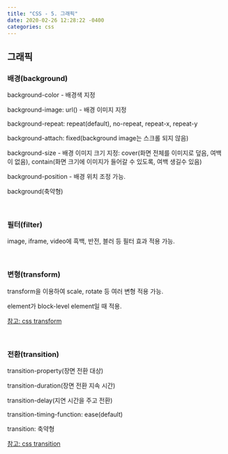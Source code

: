 ```yaml
---
title: "CSS - 5. 그래픽"
date: 2020-02-26 12:28:22 -0400
categories: css
---
```


## 그래픽

### 배경(background)

background-color - 배경색 지정

background-image: url() - 배경 이미지 지정

background-repeat: repeat(default), no-repeat, repeat-x, repeat-y

background-attach: fixed(background image는 스크롤 되지 않음)

background-size - 배경 이미지 크기 지정: cover(화면 전체를 이미지로 덮음, 여백이 없음), contain(화면 크기에 이미지가 들어갈 수 있도록, 여백 생길수 있음)

background-position - 배경 위치 조정 가능.

background(축약형)

<br/>

### 필터(filter)

image, iframe, video에 흑백, 반전, 블러 등 필터 효과 적용 가능.

<br/>

### 변형(transform)

transform을 이용하여 scale, rotate 등 여러 변형 적용 가능.

element가 block-level element일 때 적용.

[참고: css transform](https://codepen.io/vineethtr/pen/XKKEgM)

<br/>

### 전환(transition)

transition-property(장면 전환 대상)

transition-duration(장면 전환 지속 시간)

transition-delay(지연 시간을 주고 전환)

transition-timing-function: ease(default)

transition: 축약형

[참고: css transition](https://matthewlein.com/tools/ceaser)
